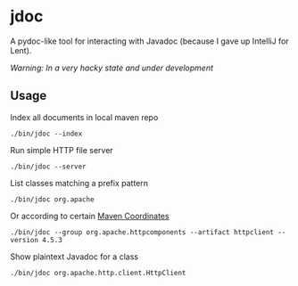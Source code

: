 jdoc
====

A pydoc-like tool for interacting with Javadoc (because I gave up IntelliJ for Lent).

_Warning: In a very hacky state and under development_

Usage
-----

Index all documents in local maven repo

```
./bin/jdoc --index
```

Run simple HTTP file server

```
./bin/jdoc --server
```

List classes matching a prefix pattern

```
./bin/jdoc org.apache
```

Or according to certain [Maven Coordinates](https://maven.apache.org/pom.html#Maven_Coordinates)

```
./bin/jdoc --group org.apache.httpcomponents --artifact httpclient --version 4.5.3
```

Show plaintext Javadoc for a class

```
./bin/jdoc org.apache.http.client.HttpClient
```
